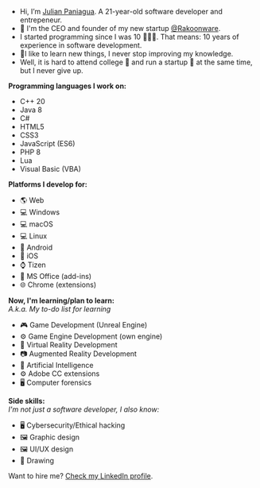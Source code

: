 * Hi, I’m [Julian Paniagua](https://github.com/JulianPaniagua). A 21-year-old software developer and entrepeneur.
* 🏢 I'm the CEO and founder of my new startup [@Rakoonware](https://github.com/Rakoonware).
* I started programming since I was 10 🙋🏻‍♂️. That means: 10 years of experience in software development.
* 📖I like to learn new things, I never stop improving my knowledge.
* Well, it is hard to attend college 🏫 and run a startup 🏢 at the same time, but I never give up.

**Programming languages I work on:**
* C++ 20
* Java 8
* C#
* HTML5
* CSS3
* JavaScript (ES6)
* PHP 8
* Lua
* Visual Basic (VBA)

**Platforms I develop for:**
* 🌎 Web
* 💻 Windows
* 💻 macOS
* 💻 Linux
* 📱 Android
* 📱 iOS
* ⌚ Tizen
* 🏢 MS Office (add-ins)
* 🌐 Chrome (extensions)

**Now, I'm learning/plan to learn:**<br>
*A.k.a. My to-do list for learning*
* 🎮 Game Development (Unreal Engine)
* ⚙ Game Engine Development (own engine)
* 🥽 Virtual Reality Development
* 📷 Augmented Reality Development
* 🤖 Artificial Intelligence
* ⚙ Adobe CC extensions
* 🖥 Computer forensics

**Side skills:**<br>
*I'm not just a software developer, I also know:*
* 🖥 Cybersecurity/Ethical hacking
* 🖼 Graphic design
* 🖼 UI/UX design
* 🎨 Drawing

Want to hire me? [Check my LinkedIn profile](https://www.linkedin.com/in/julianpaniagua/).
